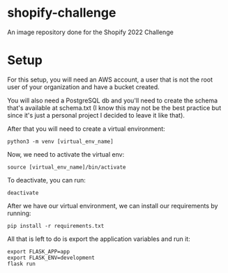 # shopify-challenge
An image repository done for the Shopify 2022 Challenge

# Setup

For this setup, you will need an AWS account, a user that is not the root user of your organization and have a bucket created.

You will also need a PostgreSQL db and you'll need to create the schema that's available at schema.txt (I know this may not be the best practice but since it's just a personal project I decided to leave it like that).  

After that you will need to create a virtual environment:

`````
python3 -m venv [virtual_env_name]
`````

Now, we need to activate the virtual env:

`````
source [virtual_env_name]/bin/activate
`````

To deactivate, you can run:

`````
deactivate
``````

After we have our virtual environment, we can install our requirements by running:

`````
pip install -r requirements.txt
`````

All that is left to do is export the application variables and run it:

`````
export FLASK_APP=app
export FLASK_ENV=development
flask run
`````

